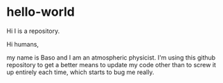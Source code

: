 # hello-world
Hi I is a repository.

Hi humans,

my name is Baso and I am an atmospheric physicist. I'm using this github repository to get a better means to update my code other than to screw it up entirely each time, which starts to bug me really. 
